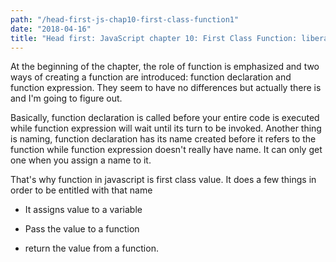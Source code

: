 ```yaml
---
path: "/head-first-js-chap10-first-class-function1"
date: "2018-04-16"
title: "Head first: JavaScript chapter 10: First Class Function: liberated functions"
---
```


At the beginning of the chapter, the role of function is emphasized and two ways of creating a function are introduced: function declaration and function expression. They seem to have no differences but actually there is and I'm going to figure out.

Basically, function declaration is called before your entire code is executed while function expression will wait until its turn to be invoked. Another thing is naming, function declaration has its name created before it refers to the function while function expression doesn't really have name. It can only get one when you assign a name to it.

That's why function in javascript is first class value. It does a few things in order to be entitled with that name

- It assigns value to a variable

- Pass the value to a function

- return the value from a function.

